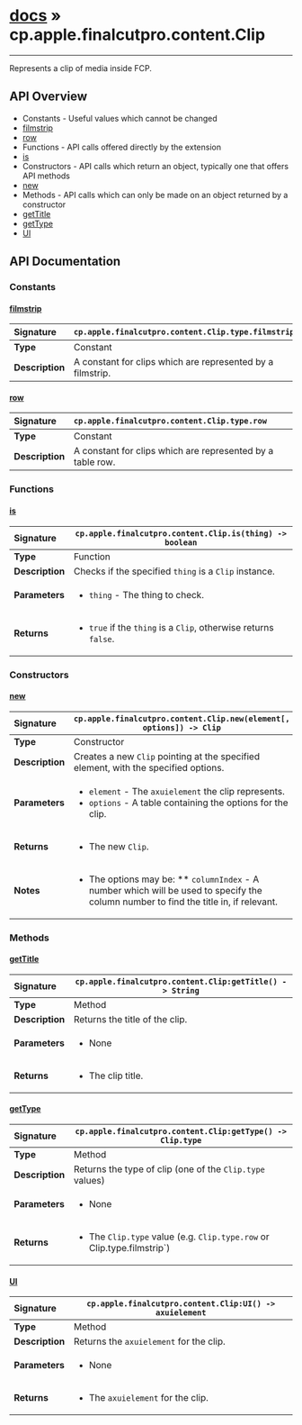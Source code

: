 # [docs](index.md) » cp.apple.finalcutpro.content.Clip
---

Represents a clip of media inside FCP.

## API Overview
* Constants - Useful values which cannot be changed
 * [filmstrip](#filmstrip)
 * [row](#row)
* Functions - API calls offered directly by the extension
 * [is](#is)
* Constructors - API calls which return an object, typically one that offers API methods
 * [new](#new)
* Methods - API calls which can only be made on an object returned by a constructor
 * [getTitle](#gettitle)
 * [getType](#gettype)
 * [UI](#ui)

## API Documentation

### Constants

#### [filmstrip](#filmstrip)
| <span style="float: left;">**Signature**</span> | <span style="float: left;">`cp.apple.finalcutpro.content.Clip.type.filmstrip` </span>                                                          |
| -----------------------------------------------------|---------------------------------------------------------------------------------------------------------|
| **Type**                                             | Constant |
| **Description**                                      | A constant for clips which are represented by a filmstrip. |

#### [row](#row)
| <span style="float: left;">**Signature**</span> | <span style="float: left;">`cp.apple.finalcutpro.content.Clip.type.row` </span>                                                          |
| -----------------------------------------------------|---------------------------------------------------------------------------------------------------------|
| **Type**                                             | Constant |
| **Description**                                      | A constant for clips which are represented by a table row. |

### Functions

#### [is](#is)
| <span style="float: left;">**Signature**</span> | <span style="float: left;">`cp.apple.finalcutpro.content.Clip.is(thing) -> boolean` </span>                                                          |
| -----------------------------------------------------|---------------------------------------------------------------------------------------------------------|
| **Type**                                             | Function |
| **Description**                                      | Checks if the specified `thing` is a `Clip` instance. |
| **Parameters**                                       | <ul><li><code>thing</code>  - The thing to check.</li></ul> |
| **Returns**                                          | <ul><li><code>true</code> if the <code>thing</code> is a <code>Clip</code>, otherwise returns <code>false</code>.</li></ul> |

### Constructors

#### [new](#new)
| <span style="float: left;">**Signature**</span> | <span style="float: left;">`cp.apple.finalcutpro.content.Clip.new(element[, options]) -> Clip` </span>                                                          |
| -----------------------------------------------------|---------------------------------------------------------------------------------------------------------|
| **Type**                                             | Constructor |
| **Description**                                      | Creates a new `Clip` pointing at the specified element, with the specified options. |
| **Parameters**                                       | <ul><li><code>element</code>        - The <code>axuielement</code> the clip represents.</li><li><code>options</code>        - A table containing the options for the clip.</li></ul> |
| **Returns**                                          | <ul><li>The new <code>Clip</code>.</li></ul> |
| **Notes**                                            | <ul><li>The options may be: ** <code>columnIndex</code>   - A number which will be used to specify the column number to find the title in, if relevant.</li></ul> |

### Methods

#### [getTitle](#gettitle)
| <span style="float: left;">**Signature**</span> | <span style="float: left;">`cp.apple.finalcutpro.content.Clip:getTitle() -> String` </span>                                                          |
| -----------------------------------------------------|---------------------------------------------------------------------------------------------------------|
| **Type**                                             | Method |
| **Description**                                      | Returns the title of the clip. |
| **Parameters**                                       | <ul><li>None</li></ul> |
| **Returns**                                          | <ul><li>The clip title.</li></ul> |

#### [getType](#gettype)
| <span style="float: left;">**Signature**</span> | <span style="float: left;">`cp.apple.finalcutpro.content.Clip:getType() -> Clip.type` </span>                                                          |
| -----------------------------------------------------|---------------------------------------------------------------------------------------------------------|
| **Type**                                             | Method |
| **Description**                                      | Returns the type of clip (one of the `Clip.type` values) |
| **Parameters**                                       | <ul><li>None</li></ul> |
| **Returns**                                          | <ul><li>The <code>Clip.type</code> value (e.g. <code>Clip.type.row</code> or Clip.type.filmstrip`)</li></ul> |

#### [UI](#ui)
| <span style="float: left;">**Signature**</span> | <span style="float: left;">`cp.apple.finalcutpro.content.Clip:UI() -> axuielement` </span>                                                          |
| -----------------------------------------------------|---------------------------------------------------------------------------------------------------------|
| **Type**                                             | Method |
| **Description**                                      | Returns the `axuielement` for the clip. |
| **Parameters**                                       | <ul><li>None</li></ul> |
| **Returns**                                          | <ul><li>The <code>axuielement</code> for the clip.</li></ul> |

